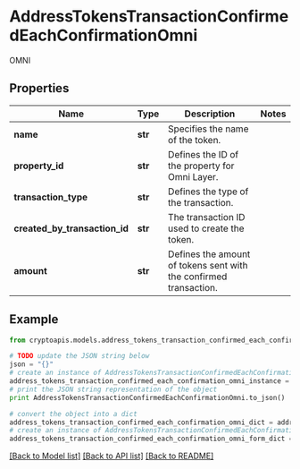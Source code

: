 # AddressTokensTransactionConfirmedEachConfirmationOmni

OMNI

## Properties
Name | Type | Description | Notes
------------ | ------------- | ------------- | -------------
**name** | **str** | Specifies the name of the token. | 
**property_id** | **str** | Defines the ID of the property for Omni Layer. | 
**transaction_type** | **str** | Defines the type of the transaction. | 
**created_by_transaction_id** | **str** | The transaction ID used to create the token. | 
**amount** | **str** | Defines the amount of tokens sent with the confirmed transaction. | 

## Example

```python
from cryptoapis.models.address_tokens_transaction_confirmed_each_confirmation_omni import AddressTokensTransactionConfirmedEachConfirmationOmni

# TODO update the JSON string below
json = "{}"
# create an instance of AddressTokensTransactionConfirmedEachConfirmationOmni from a JSON string
address_tokens_transaction_confirmed_each_confirmation_omni_instance = AddressTokensTransactionConfirmedEachConfirmationOmni.from_json(json)
# print the JSON string representation of the object
print AddressTokensTransactionConfirmedEachConfirmationOmni.to_json()

# convert the object into a dict
address_tokens_transaction_confirmed_each_confirmation_omni_dict = address_tokens_transaction_confirmed_each_confirmation_omni_instance.to_dict()
# create an instance of AddressTokensTransactionConfirmedEachConfirmationOmni from a dict
address_tokens_transaction_confirmed_each_confirmation_omni_form_dict = address_tokens_transaction_confirmed_each_confirmation_omni.from_dict(address_tokens_transaction_confirmed_each_confirmation_omni_dict)
```
[[Back to Model list]](../README.md#documentation-for-models) [[Back to API list]](../README.md#documentation-for-api-endpoints) [[Back to README]](../README.md)


